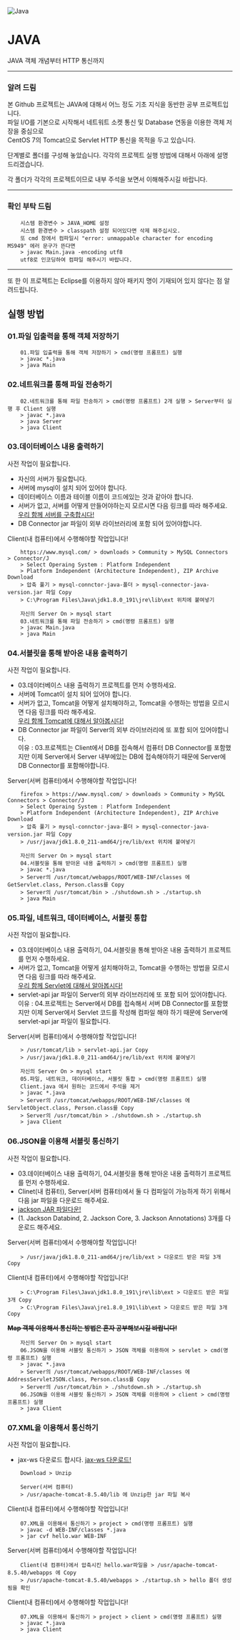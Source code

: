 ![Java](/img/JAVA.png)
# JAVA
JAVA 객체 개념부터 HTTP 통신까지

* * *

### 알려 드림
<p>본 Github 프로젝트는 JAVA에 대해서 어느 정도 기초 지식을 동반한 공부 프로젝트입니다.<br>
파일 I/O를 기본으로 시작해서 네트워트 소켓 통신 및 Database 연동을 이용한 객체 저장을 중심으로<br>
CentOS 7의 Tomcat으로 Servlet HTTP 통신을 목적을 두고 있습니다.</p>
<p>단계별로 폴더를 구성해 놓았습니다. 각각의 프로젝트 실행 방법에 대해서 아래에 설명드리겠습니다.</p>
<p>각 폴더가 각각의 프로젝트이므로 내부 주석을 보면서 이해해주시길 바랍니다.</p>

* * *
### 확인 부탁 드림
```
    시스템 환경변수 > JAVA_HOME 설정
    시스템 환경변수 > classpath 설정 되어있다면 삭제 해주십시오.
    또 cmd 창에서 컴파일시 "error: unmappable character for encoding MS949" 에러 문구가 뜬다면
    > javac Main.java -encoding utf8
    utf8로 인코딩하여 컴파일 해주시기 바랍니다.
```

* * * 

<p>또 한 이 프로젝트는 Eclipse를 이용하지 않아 패키지 명이 기재되어 있지 않다는 점 알려드립니다.</p>

## 실행 방법
### 01.파일 입출력을 통해 객체 저장하기
```
    01.파일 입출력을 통해 객체 저장하기 > cmd(명령 프롬프트) 실행
    > javac *.java
    > java Main
```

### 02.네트워크를 통해 파일 전송하기
```
    02.네트워크를 통해 파일 전송하기 > cmd(명령 프롬프트) 2개 실행 > Server부터 실행 후 Client 실행
    > javac *.java
    > java Server
    > java Client
```

### 03.데이터베이스 내용 출력하기
<p>사전 작업이 필요합니다.</p>

- 자신의 서버가 필요합니다.
- 서버에 mysql이 설치 되어 있어야 합니다.
- 데이터베이스 이름과 테이블 이름이 코드에있는 것과 같아야 합니다.
- 서버가 없고, 서버를 어떻게 만들어야하는지 모르시면 다음 링크를 따라 해주세요.<br>
[우리 함께 서버를 구축합시다!](https://www.youtube.com/playlist?list=PLnae-xjNaVaYND3eKBV4DXrLOQBeXmwyl)
- DB Connector jar 파일이 외부 라이브러리에 포함 되어 있어야합니다.

<p> Client(내 컴퓨터)에서 수행해야할 작업입니다! </p>

```
    https://www.mysql.com/ > downloads > Community > MySQL Connectors > Connector/J
    > Select Operaing System : Platform Independent
    > Platform Independent (Architecture Independent), ZIP Archive Download
    > 압축 풀기 > mysql-connctor-java-폴더 > mysql-connector-java-version.jar 파일 Copy
    > C:\Program Files\Java\jdk1.8.0_191\jre\lib\ext 위치에 붙여넣기
```

```
    자신의 Server On > mysql start
    03.네트워크를 통해 파일 전송하기 > cmd(명령 프롬프트) 실행
    > javac Main.java
    > java Main
```

### 04.서블릿을 통해 받아온 내용 출력하기
<p>사전 작업이 필요합니다.</p>

- 03.데이터베이스 내용 출력하기 프로젝트를 먼저 수행하세요.
- 서버에 Tomcat이 설치 되어 있어야 합니다.
- 서버가 없고, Tomcat을 어떻게 설치해야하고, Tomcat을 수행하는 방법을 모르시면 다음 링크를 따라 해주세요.<br>
[우리 함께 Tomcat에 대해서 알아봅시다!](https://www.youtube.com/playlist?list=PLnae-xjNaVaYND3eKBV4DXrLOQBeXmwyl)
- DB Connector jar 파일이 Server의 외부 라이브러리에 또 포함 되어 있어야합니다.<br>
이유 : 03.프로젝트는 Client에서 DB를 접속해서 컴퓨터 DB Connector를 포함했지만 이제 Server에서 Server 내부에있는 DB에 접속해야하기 때문에 Server에 DB Connector를 포함해야합니다.

<p> Server(서버 컴퓨터)에서 수행해야할 작업입니다! </p>

```
    firefox > https://www.mysql.com/ > downloads > Community > MySQL Connectors > Connector/J
    > Select Operaing System : Platform Independent
    > Platform Independent (Architecture Independent), ZIP Archive Download
    > 압축 풀기 > mysql-connctor-java-폴더 > mysql-connector-java-version.jar 파일 Copy
    > /usr/java/jdk1.8.0_211-amd64/jre/lib/ext 위치에 붙여넣기
```

```
    자신의 Server On > mysql start
    04.서블릿을 통해 받아온 내용 출력하기 > cmd(명령 프롬프트) 실행
    > javac *.java
    > Server의 /usr/tomcat/webapps/ROOT/WEB-INF/classes 에 GetServlet.class, Person.class를 Copy
    > Server의 /usr/tomcat/bin > ./shutdown.sh > ./startup.sh
    > java Main
```

### 05.파일, 네트워크, 데이터베이스, 서블릿 통합
<p>사전 작업이 필요합니다.</p>

- 03.데이터베이스 내용 출력하기, 04.서블릿을 통해 받아온 내용 출력하기 프로젝트를 먼저 수행하세요.
- 서버가 없고, Tomcat을 어떻게 설치해야하고, Tomcat을 수행하는 방법을 모르시면 다음 링크를 따라 해주세요.<br>
[우리 함께 Servlet에 대해서 알아봅시다!](https://www.youtube.com/playlist?list=PLnae-xjNaVaYND3eKBV4DXrLOQBeXmwyl)
- servlet-api jar 파일이 Server의 외부 라이브러리에 또 포함 되어 있어야합니다.<br>
이유 : 04.프로젝트는 Server에서 DB를 접속해서 서버 DB Connector를 포함했지만 이제 Server에서 Servlet 코드를 작성해 컴파일 해야 하기 때문에  Server에 servlet-api jar 파일이 필요합니다.

<p> Server(서버 컴퓨터)에서 수행해야할 작업입니다! </p>

```
    > /usr/tomcat/lib > servlet-api.jar Copy
    > /usr/java/jdk1.8.0_211-amd64/jre/lib/ext 위치에 붙여넣기
```

```
    자신의 Server On > mysql start
    05.파일, 네트워크, 데이터베이스, 서블릿 통합 > cmd(명령 프롬프트) 실행
    Client.java 에서 원하는 코드에서 주석을 제거
    > javac *.java
    > Server의 /usr/tomcat/webapps/ROOT/WEB-INF/classes 에 ServletObject.class, Person.class를 Copy
    > Server의 /usr/tomcat/bin > ./shutdown.sh > ./startup.sh
    > java Client
```

### 06.JSON을 이용해 서블릿 통신하기
<p>사전 작업이 필요합니다.</p>

- 03.데이터베이스 내용 출력하기, 04.서블릿을 통해 받아온 내용 출력하기 프로젝트를 먼저 수행하세요.
- Clinet(내 컴퓨터), Server(서버 컴퓨터)에서 둘 다 컴파일이 가능하게 하기 위해서 다음 jar 파일을 다운로드 해주세요.
- [jackson JAR 파일다운!](https://mvnrepository.com/search?q=jackson)
- (1. Jackson Databind, 2. Jackson Core, 3. Jackson Annotations) 3개를 다운로드 해주세요.
<!--
- 본 프로젝트(#06)를 실행하는 방법에 대해 잘 모르신다면 다음 링크를 따라 해주세요.<br>(아직 강의 영상을 찍지 못했음.)<br>
[우리 함께 JSON으로 Servlet 통신을 해봅시다!](https://www.youtube.com/playlist?list=PLnae-xjNaVaYND3eKBV4DXrLOQBeXmwyl)<br>
-->

<p> Server(서버 컴퓨터)에서 수행해야할 작업입니다! </p>

```
    > /usr/java/jdk1.8.0_211-amd64/jre/lib/ext > 다운로드 받은 파일 3개 Copy
```
<p> Client(내 컴퓨터)에서 수행해야할 작업입니다! </p>

```
    > C:\Program Files\Java\jdk1.8.0_191\jre\lib\ext > 다운로드 받은 파일 3개 Copy
    > C:\Program Files\Java\jre1.8.0_191\lib\ext > 다운로드 받은 파일 3개 Copy
```
<strong><del>Map 객체 이용해서 통신하는 방법은 혼자 공부해보시길 바랍니다!</del></strong>

```
    자신의 Server On > mysql start
    06.JSON을 이용해 서블릿 통신하기 > JSON 객체를 이용하여 > servlet > cmd(명령 프롬프트) 실행
    > javac *.java
    > Server의 /usr/tomcat/webapps/ROOT/WEB-INF/classes 에 AddressServletJSON.class, Person.class를 Copy
    > Server의 /usr/tomcat/bin > ./shutdown.sh > ./startup.sh
    06.JSON을 이용해 서블릿 통신하기 > JSON 객체를 이용하여 > client > cmd(명령 프롬프트) 실행
    > java Client
```

### 07.XML을 이용해서 통신하기
<p>사전 작업이 필요합니다.</p>

- jax-ws 다운로드 합시다. [jax-ws 다운로드!](https://javaee.github.io/metro-jax-ws/)

```
    Download > Unzip

    Server(서버 컴퓨터)
    > /usr/apache-tomcat-8.5.40/lib 에 Unzip한 jar 파일 복사
```

<p> Client(내 컴퓨터)에서 수행해야할 작업입니다! </p>

```
    07.XML을 이용해서 통신하기 > project > cmd(명령 프롬프트) 실행
    > javac -d WEB-INF/classes *.java
    > jar cvf hello.war WEB-INF
```
<p> Server(서버 컴퓨터)에서 수행해야할 작업입니다! </p>

```
    Client(내 컴퓨터)에서 압축시킨 hello.war파일을 > /usr/apache-tomcat-8.5.40/webapps 에 Copy
    > /usr/apache-tomcat-8.5.40/webapps > ./startup.sh > hello 폴더 생성됨을 확인
```
<p> Client(내 컴퓨터)에서 수행해야할 작업입니다! </p>

```
    07.XML을 이용해서 통신하기 > project > client > cmd(명령 프롬프트) 실행
    > javac *.java
    > java Client
```